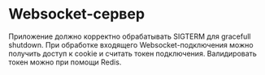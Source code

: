 # Websocket-сервер

Приложение должно корректно обрабатывать SIGTERM для gracefull shutdown. При обработке входящего Websocket-подключения можно получить доступ к cookie и считать токен подключения. Валидировать токен можно при помощи Redis.
